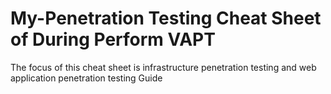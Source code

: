 # My-Penetration Testing  Cheat Sheet of During Perform VAPT


The focus of this cheat sheet is infrastructure penetration testing and web application penetration testing Guide

